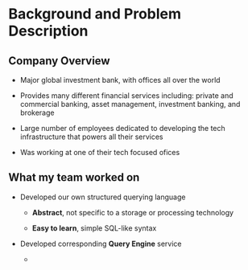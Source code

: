 Background and Problem Description
==================================

Company Overview
----------------

-   Major global investment bank, with offices all over the world

-   Provides many different financial services including: private and commercial banking, asset management, investment banking, and brokerage

-   Large number of employees dedicated to developing the tech infrastructure that powers all their services

-   Was working at one of their tech focused ofices

What my team worked on
----------------------

-   Developed our own structured querying language

    -   **Abstract**, not specific to a storage or processing technology

    -   **Easy to learn**, simple SQL-like syntax

-   Developed corresponding **Query Engine** service

    -   


